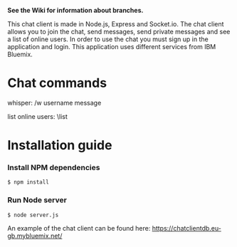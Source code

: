 **See the Wiki for information about branches.**

This chat client is made in Node.js, Express and Socket.io. The chat client allows you to join the chat, send messages, send private messages and see a list of online users. In order to use the chat you must sign up in the application and login. This application uses different services from IBM Bluemix.

# Chat commands

whisper: /w username message

list online users: \list


# Installation guide

### Install NPM dependencies

```
$ npm install
```

### Run Node server

```
$ node server.js
```

An example of the chat client can be found here: https://chatclientdb.eu-gb.mybluemix.net/